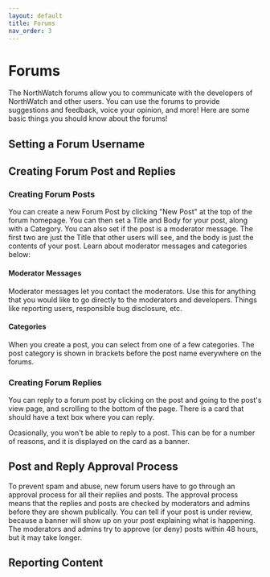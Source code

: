 ```yaml
---
layout: default
title: Forums
nav_order: 3
---
```


# Forums
The NorthWatch forums allow you to communicate with the developers of NorthWatch and other users.  You can use the forums to provide suggestions and feedback, voice your opinion, and more!  Here are some basic things you should know about the forums!

## Setting a Forum Username

## Creating Forum Post and Replies

### Creating Forum Posts
You can create a new Forum Post by clicking "New Post" at the top of the forum homepage.  You can then set a Title and Body for your post, along with a Category.  You can also set if the post is a moderator message.  The first two are just the Title that other users will see, and the body is just the contents of your post.  Learn about moderator messages and categories below:

#### Moderator Messages
Moderator messages let you contact the moderators.  Use this for anything that you would like to go directly to the moderators and developers.  Things like reporting users, responsible bug disclosure, etc.

#### Categories
When you create a post, you can select from one of a few categories.  The post category is shown in brackets before the post name everywhere on the forums.

### Creating Forum Replies
You can reply to a forum post by clicking on the post and going to the post's view page, and scrolling to the bottom of the page.  There is a card that should have a text box where you can reply.

Ocasionally, you won't be able to reply to a post.  This can be for a number of reasons, and it is displayed on the card as a banner.

## Post and Reply Approval Process
To prevent spam and abuse, new forum users have to go through an approval process for all their replies and posts.  The approval process means that the replies and posts are checked by moderators and admins before they are shown publically.  You can tell if your post is under review, because a banner will show up on your post explaining what is happening.  The moderators and admins try to approve (or deny) posts within 48 hours, but it may take longer.

## Reporting Content
